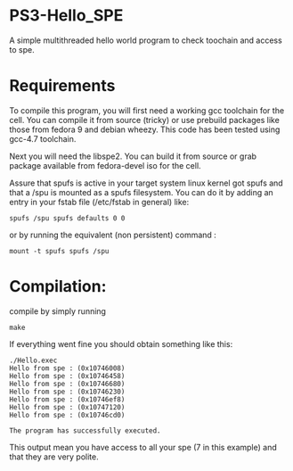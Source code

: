 # PS3-Hello_SPE
A simple multithreaded hello world program to check toochain and access to spe.

# Requirements
To compile this program, you will first need a working gcc toolchain for the cell.
You can compile it from source (tricky) or use prebuild packages like those from fedora 9 and debian wheezy.
This code has been tested using gcc-4.7 toolchain.

Next you will need the libspe2. You can build it from source or grab package available from fedora-devel iso for the cell. 

Assure that spufs is active in your target system linux kernel got spufs and that a /spu is mounted as a spufs filesystem. 
You can do it by adding an entry in your fstab file (/etc/fstab in general) like:
```
spufs /spu spufs defaults 0 0
```
or by running the equivalent (non persistent) command : 
```
mount -t spufs spufs /spu
```

# Compilation:
compile by simply running
```
make
```

If everything went fine you should obtain something like this:
```
./Hello.exec
Hello from spe : (0x10746008)
Hello from spe : (0x10746458)
Hello from spe : (0x10746680)
Hello from spe : (0x10746230)
Hello from spe : (0x10746ef8)
Hello from spe : (0x10747120)
Hello from spe : (0x10746cd0)

The program has successfully executed.
```
This output mean you have access to all your spe (7 in this example) and that they are very polite.


